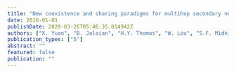```yaml
---
title: "New coexistence and sharing paradigms for multihop secondary networks"
date: 2016-01-01
publishDate: 2020-03-26T05:46:35.014942Z
authors: ["X. Yuan", "B. Jalaian", "H.Y. Thomas", "W. Lou", "S.F. Midkiff", "S. Kompella"]
publication_types: ["5"]
abstract: ""
featured: false
publication: ""
---
```



